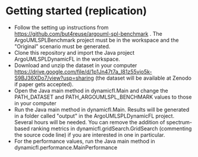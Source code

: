 # Getting started (replication)
* Follow the setting up instructions from https://github.com/but4reuse/argouml-spl-benchmark . The ArgoUMLSPLBenchmark project must be in the workspace and the "Original" scenario must be generated.
* Clone this repository and import the Java project ArgoUMLSPLDynamicFL in the workspace.
* Download and unzip the dataset in your computer https://drive.google.com/file/d/1p1Jn47t7a_I81z55vjo5k-S9BJ36XDo7/view?usp=sharing (the dataset will be available at Zenodo if paper gets accepted).
* Open the Java main method in dynamicfl.Main and change the PATH_DATASET and PATH_ARGOUMLSPL_BENCHMARK values to those in your computer
* Run the Java main method in dynamicfl.Main. Results will be generated in a folder called "output" in the ArgoUMLSPLDynamicFL project. Several hours will be needed. You can remove the addition of spectrum-based ranking metrics in dynamicfl.gridSearch.GridSearch (commenting the source code line) if you are interested in one in particular.
* For the performance values, run the Java main method in dynamicfl.performance.MainPerformance
